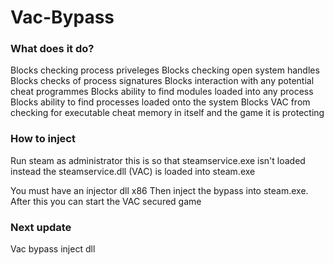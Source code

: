 # Vac-Bypass

### What does it do?
Blocks checking process priveleges
Blocks checking open system handles
Blocks checks of process signatures
Blocks interaction with any potential cheat programmes
Blocks ability to find modules loaded into any process
Blocks ability to find processes loaded onto the system
Blocks VAC from checking for executable cheat memory in itself and the game it is protecting

### How to inject
Run steam as administrator this is so that steamservice.exe isn't loaded instead the steamservice.dll (VAC) is loaded into steam.exe

You must have an injector dll x86
Then inject the bypass into steam.exe. After this you can start the VAC secured game

### Next update
Vac bypass inject dll
